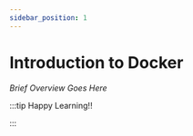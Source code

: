 ```yaml
---
sidebar_position: 1
---
```


# Introduction to Docker

_Brief Overview Goes Here_

:::tip Happy Learning!!

<QuestButton text="Go To Quest" link="https://app.stackup.dev/quest_page/introduction-to-docker" />

:::
